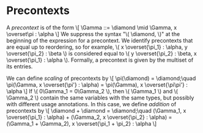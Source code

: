 # Precontexts

A *precontext* is of the form
\\[ \Gamma ::= \diamond \mid \Gamma, x \overset\pi : \alpha \\]
We suppress the syntax "\\( \diamond, \\)" at the beginning of the expression for a precontext.
We identify precontexts that are equal up to reordering, so for example, \\( x \overset{\pi_1} : \alpha, y \overset{\pi_2} : \beta \\) is considered equal to \\( y \overset{\pi_2} : \beta, x \overset{\pi_1} : \alpha \\).
Formally, a precontext is given by the multiset of its entries.

We can define *scaling* of precontexts by
\\[ \pi(\diamond) = \diamond;\quad \pi(\Gamma, x \overset{\pi'} : \alpha) = \pi(\Gamma), x \overset{\pi\pi'} : \alpha \\]
If \\( 0\Gamma_1 = 0\Gamma_2 \\), then \\( \Gamma_1 \\) and \\( \Gamma_2 \\) contain the same variables with the same types, but possibly with different usage annotations.
In this case, we define *addition* of precontexts by
\\[ \diamond + \diamond = \diamond;\quad (\Gamma_1, x \overset{\pi_1} : \alpha) + (\Gamma_2, x \overset{\pi_2} : \alpha) = (\Gamma_1 + \Gamma_2), x \overset{\pi_1 + \pi_2} : \alpha \\]
